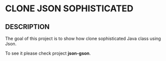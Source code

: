 CLONE JSON SOPHISTICATED
========================


DESCRIPTION
-----------

The goal of this project is to show how clone sophisticated Java class using Json.

To see it please check project **json-gson**.